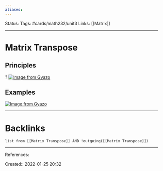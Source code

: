 ```yaml
---
aliases:
---
```

Status:
Tags: #cards/math232/unit3
Links: [[Matrix]]
___

# Matrix Transpose

## Principles
?
[![Image from Gyazo](https://i.gyazo.com/3a49034743be6be9fc2f1b158845a587.png)](https://gyazo.com/3a49034743be6be9fc2f1b158845a587)
<!--SR:!2022-03-29,26,170-->

## Examples
[![Image from Gyazo](https://i.gyazo.com/02cc9ad9b87476118b400d2adf502b7c.png)](https://gyazo.com/02cc9ad9b87476118b400d2adf502b7c)
___

# Backlinks
```dataview
list from [[Matrix Transpose]] AND !outgoing([[Matrix Transpose]])
```
___
References:

Created:: 2022-01-25 20:32
